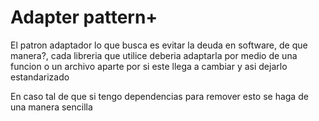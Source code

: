 # Adapter pattern+

El patron adaptador lo que busca es evitar la deuda en software, de que manera?, cada libreria que utilice deberia adaptarla por medio de una funcion o un archivo aparte por si este llega a cambiar y asi dejarlo estandarizado

En caso tal de que si tengo dependencias para remover esto se haga de una manera sencilla
